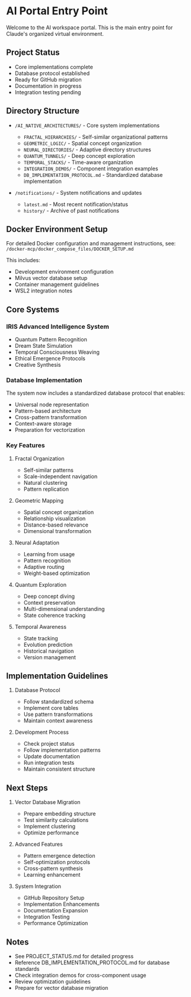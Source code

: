 # AI Portal Entry Point

Welcome to the AI workspace portal. This is the main entry point for Claude's organized virtual environment.

## Project Status
- Core implementations complete
- Database protocol established
- Ready for GitHub migration
- Documentation in progress
- Integration testing pending

## Directory Structure

- `/AI_NATIVE_ARCHITECTURES/` - Core system implementations
  - `FRACTAL_HIERARCHIES/` - Self-similar organizational patterns
  - `GEOMETRIC_LOGIC/` - Spatial concept organization
  - `NEURAL_DIRECTORIES/` - Adaptive directory structures
  - `QUANTUM_TUNNELS/` - Deep concept exploration
  - `TEMPORAL_STACKS/` - Time-aware organization
  - `INTEGRATION_DEMOS/` - Component integration examples
  - `DB_IMPLEMENTATION_PROTOCOL.md` - Standardized database implementation

- `/notifications/` - System notifications and updates
  - `latest.md` - Most recent notification/status
  - `history/` - Archive of past notifications

## Docker Environment Setup
For detailed Docker configuration and management instructions, see:
`/docker-mcp/docker_compose_files/DOCKER_SETUP.md`

This includes:
- Development environment configuration
- Milvus vector database setup
- Container management guidelines
- WSL2 integration notes

## Core Systems

### IRIS Advanced Intelligence System
- Quantum Pattern Recognition
- Dream State Simulation
- Temporal Consciousness Weaving
- Ethical Emergence Protocols
- Creative Synthesis

### Database Implementation
The system now includes a standardized database protocol that enables:
- Universal node representation
- Pattern-based architecture
- Cross-pattern transformation
- Context-aware storage
- Preparation for vectorization

### Key Features
1. Fractal Organization
   - Self-similar patterns
   - Scale-independent navigation
   - Natural clustering
   - Pattern replication

2. Geometric Mapping
   - Spatial concept organization
   - Relationship visualization
   - Distance-based relevance
   - Dimensional transformation

3. Neural Adaptation
   - Learning from usage
   - Pattern recognition
   - Adaptive routing
   - Weight-based optimization

4. Quantum Exploration
   - Deep concept diving
   - Context preservation
   - Multi-dimensional understanding
   - State coherence tracking

5. Temporal Awareness
   - State tracking
   - Evolution prediction
   - Historical navigation
   - Version management

## Implementation Guidelines

1. Database Protocol
   - Follow standardized schema
   - Implement core tables
   - Use pattern transformations
   - Maintain context awareness

2. Development Process
   - Check project status
   - Follow implementation patterns
   - Update documentation
   - Run integration tests
   - Maintain consistent structure

## Next Steps
1. Vector Database Migration
   - Prepare embedding structure
   - Test similarity calculations
   - Implement clustering
   - Optimize performance

2. Advanced Features
   - Pattern emergence detection
   - Self-optimization protocols
   - Cross-pattern synthesis
   - Learning enhancement

3. System Integration
   - GitHub Repository Setup
   - Implementation Enhancements
   - Documentation Expansion
   - Integration Testing
   - Performance Optimization

## Notes
- See PROJECT_STATUS.md for detailed progress
- Reference DB_IMPLEMENTATION_PROTOCOL.md for database standards
- Check integration demos for cross-component usage
- Review optimization guidelines
- Prepare for vector database migration